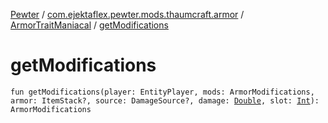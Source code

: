 [Pewter](../../index.md) / [com.ejektaflex.pewter.mods.thaumcraft.armor](../index.md) / [ArmorTraitManiacal](index.md) / [getModifications](./get-modifications.md)

# getModifications

`fun getModifications(player: EntityPlayer, mods: ArmorModifications, armor: ItemStack?, source: DamageSource?, damage: `[`Double`](https://kotlinlang.org/api/latest/jvm/stdlib/kotlin/-double/index.html)`, slot: `[`Int`](https://kotlinlang.org/api/latest/jvm/stdlib/kotlin/-int/index.html)`): ArmorModifications`